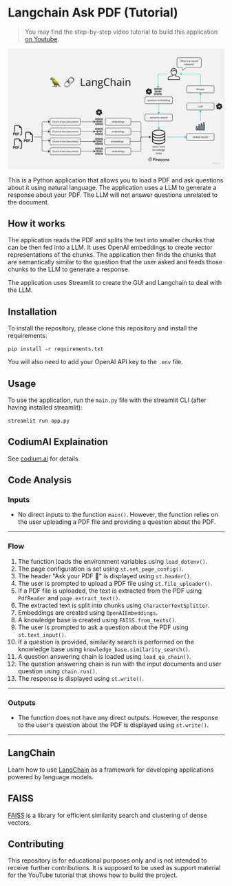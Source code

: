 # Langchain Ask PDF (Tutorial)

>You may find the step-by-step video tutorial to build this application [on Youtube](https://youtu.be/wUAUdEw5oxM).

![See example](docs/PDF-LangChain.jpg?raw=true "Title")

This is a Python application that allows you to load a PDF and ask questions about it using natural language. The application uses a LLM to generate a response about your PDF. The LLM will not answer questions unrelated to the document.

## How it works

The application reads the PDF and splits the text into smaller chunks that can be then fed into a LLM. It uses OpenAI embeddings to create vector representations of the chunks. The application then finds the chunks that are semantically similar to the question that the user asked and feeds those chunks to the LLM to generate a response.

The application uses Streamlit to create the GUI and Langchain to deal with the LLM.


## Installation

To install the repository, please clone this repository and install the requirements:

```
pip install -r requirements.txt
```

You will also need to add your OpenAI API key to the `.env` file.

## Usage

To use the application, run the `main.py` file with the streamlit CLI (after having installed streamlit): 

```
streamlit run app.py
```

## CodiumAI Explaination

See [codium.ai](https://codium.ai/) for details.

## Code Analysis

### Inputs
- No direct inputs to the function `main()`. However, the function relies on the user uploading a PDF file and providing a question about the PDF.
___

### Flow
1. The function loads the environment variables using `load_dotenv()`.
2. The page configuration is set using `st.set_page_config()`.
3. The header "Ask your PDF 💬" is displayed using `st.header()`.
4. The user is prompted to upload a PDF file using `st.file_uploader()`.
5. If a PDF file is uploaded, the text is extracted from the PDF using `PdfReader` and `page.extract_text()`.
6. The extracted text is split into chunks using `CharacterTextSplitter`.
7. Embeddings are created using `OpenAIEmbeddings`.
8. A knowledge base is created using `FAISS.from_texts()`.
9. The user is prompted to ask a question about the PDF using `st.text_input()`.
10. If a question is provided, similarity search is performed on the knowledge base using `knowledge_base.similarity_search()`.
11. A question answering chain is loaded using `load_qa_chain()`.
12. The question answering chain is run with the input documents and user question using `chain.run()`.
13. The response is displayed using `st.write()`.
___

### Outputs
- The function does not have any direct outputs. However, the response to the user's question about the PDF is displayed using `st.write()`.
___

## LangChain
Learn how to use [LangChain](https://python.langchain.com/docs/get_started/introduction)  as a framework for developing applications powered by language models.

## FAISS
[FAISS](https://faiss.ai/index.html) is a library for efficient similarity search and clustering of dense vectors.

## Contributing

This repository is for educational purposes only and is not intended to receive further contributions. It is supposed to be used as support material for the YouTube tutorial that shows how to build the project.


